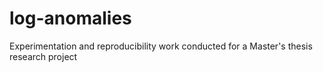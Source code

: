# log-anomalies
Experimentation and reproducibility work conducted for a Master's thesis research project
